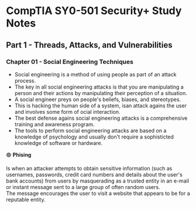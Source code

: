 # CompTIA SY0-501 Security+ Study Notes

## Part 1 - Threads, Attacks, and Vulnerabilities  
### Chapter 01 - Social Engineering Techniques  
* Social engineering is a method of using people as part of an attack process.  
* The key in all social engineering attacks is that you are manipulating a person and their actions by manipulating their perception of a situation.  
* A social engineer preys on people's beliefs, biases, and stereotypes.  
* This is hacking the human side of a system, isan attack agains the user and involves some form of ocial interaction.
* The best defense agains social engineering attacks is a comprehensive training and awareness program.  
* The tools to perform social engineering attacks are based on a knowledge of psychology and usually don't require a sophisticted knowledge of software or hardware.

🟢 **Phising**  

Is when an attacker attempts to obtain sensitive information (such as usernames, passwords, credit card numbers and details about the user's bank accounts) from users by masquerading as a trusted entity in an e-mail or instant message sent to a large group of often random users.  
The message encourages the user to visit a website that appears to be for a reputable entity.
